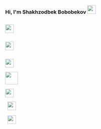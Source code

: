 ### Hi, I'm Shakhzodbek Bobobekov <img src="https://media.giphy.com/media/hvRJCLFzcasrR4ia7z/giphy.gif" width="27px" >
<code> <img src="https://www.freepnglogos.com/uploads/html5-logo-png/html5-logo-html-logo-10.png" width="27px" > </code>

<code> <img src="https://www.yolearnonline.com/img/css.png" width="27px" > </code>


<code> <img src="https://sass-lang.com/assets/img/styleguide/white-e44bed0d.png" width="27px" > </code>
<code> <img src="https://hminteractive.io/wp-content/uploads/2016/02/Boostrap-Logo.png" width="40px" > </code>
<code> <img src="https://icons-for-free.com/download-icon-bxl+bootstrap-1325051931304956666_512.png" width="27px" > </code>

<code> <img src="" width="27px" > </code>

<code> <img src="" width="27px" > </code>

